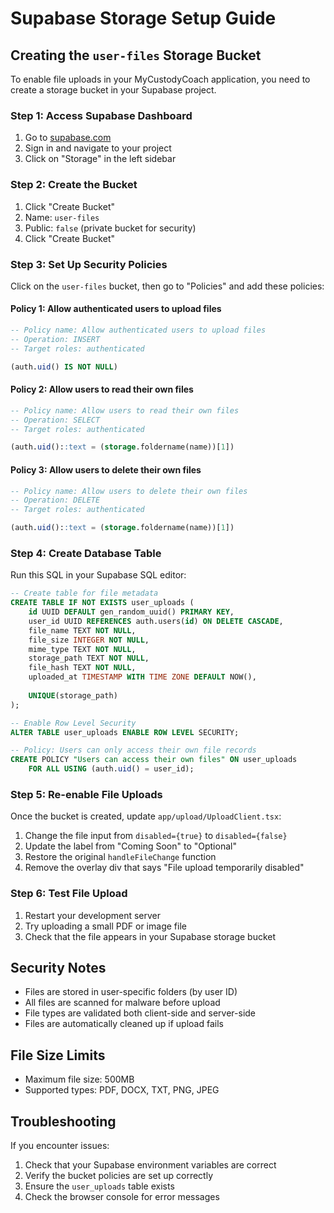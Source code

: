 # Supabase Storage Setup Guide

## Creating the `user-files` Storage Bucket

To enable file uploads in your MyCustodyCoach application, you need to create a storage bucket in your Supabase project.

### Step 1: Access Supabase Dashboard
1. Go to [supabase.com](https://supabase.com)
2. Sign in and navigate to your project
3. Click on "Storage" in the left sidebar

### Step 2: Create the Bucket
1. Click "Create Bucket"
2. Name: `user-files`
3. Public: `false` (private bucket for security)
4. Click "Create Bucket"

### Step 3: Set Up Security Policies
Click on the `user-files` bucket, then go to "Policies" and add these policies:

#### Policy 1: Allow authenticated users to upload files
```sql
-- Policy name: Allow authenticated users to upload files
-- Operation: INSERT
-- Target roles: authenticated

(auth.uid() IS NOT NULL)
```

#### Policy 2: Allow users to read their own files
```sql
-- Policy name: Allow users to read their own files  
-- Operation: SELECT
-- Target roles: authenticated

(auth.uid()::text = (storage.foldername(name))[1])
```

#### Policy 3: Allow users to delete their own files
```sql
-- Policy name: Allow users to delete their own files
-- Operation: DELETE  
-- Target roles: authenticated

(auth.uid()::text = (storage.foldername(name))[1])
```

### Step 4: Create Database Table
Run this SQL in your Supabase SQL editor:

```sql
-- Create table for file metadata
CREATE TABLE IF NOT EXISTS user_uploads (
    id UUID DEFAULT gen_random_uuid() PRIMARY KEY,
    user_id UUID REFERENCES auth.users(id) ON DELETE CASCADE,
    file_name TEXT NOT NULL,
    file_size INTEGER NOT NULL,
    mime_type TEXT NOT NULL,
    storage_path TEXT NOT NULL,
    file_hash TEXT NOT NULL,
    uploaded_at TIMESTAMP WITH TIME ZONE DEFAULT NOW(),
    
    UNIQUE(storage_path)
);

-- Enable Row Level Security
ALTER TABLE user_uploads ENABLE ROW LEVEL SECURITY;

-- Policy: Users can only access their own file records
CREATE POLICY "Users can access their own files" ON user_uploads
    FOR ALL USING (auth.uid() = user_id);
```

### Step 5: Re-enable File Uploads
Once the bucket is created, update `app/upload/UploadClient.tsx`:

1. Change the file input from `disabled={true}` to `disabled={false}`
2. Update the label from "Coming Soon" to "Optional"
3. Restore the original `handleFileChange` function
4. Remove the overlay div that says "File upload temporarily disabled"

### Step 6: Test File Upload
1. Restart your development server
2. Try uploading a small PDF or image file
3. Check that the file appears in your Supabase storage bucket

## Security Notes
- Files are stored in user-specific folders (by user ID)
- All files are scanned for malware before upload
- File types are validated both client-side and server-side
- Files are automatically cleaned up if upload fails

## File Size Limits
- Maximum file size: 500MB
- Supported types: PDF, DOCX, TXT, PNG, JPEG

## Troubleshooting
If you encounter issues:
1. Check that your Supabase environment variables are correct
2. Verify the bucket policies are set up correctly
3. Ensure the `user_uploads` table exists
4. Check the browser console for error messages 